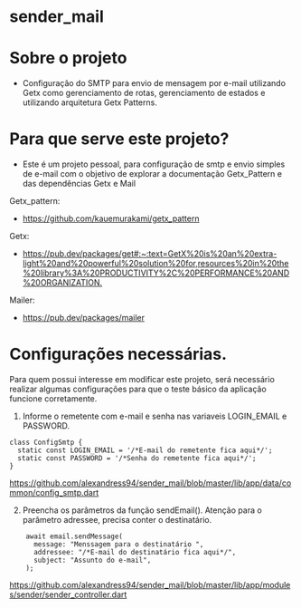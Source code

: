 # sender_mail

# Sobre o projeto

- Configuração do SMTP para envio de mensagem por e-mail utilizando Getx como gerenciamento de rotas, gerenciamento de estados e utilizando arquitetura Getx Patterns. 

# Para que serve este projeto?
- Este é um projeto pessoal, para configuração de smtp e envio simples de e-mail com o objetivo de explorar a documentação Getx_Pattern e das dependências Getx e Mail

Getx_pattern:

- <https://github.com/kauemurakami/getx_pattern>

Getx:

- <https://pub.dev/packages/get#:~:text=GetX%20is%20an%20extra-light%20and%20powerful%20solution%20for,resources%20in%20the%20library%3A%20PRODUCTIVITY%2C%20PERFORMANCE%20AND%20ORGANIZATION.>

Mailer:
- <https://pub.dev/packages/mailer>

# Configurações necessárias.
Para quem possui interesse em modificar este projeto, será necessário realizar algumas configurações para que o teste básico da aplicação funcione corretamente.
1. Informe o remetente com e-mail e senha nas variaveis LOGIN_EMAIL e PASSWORD.
```
class ConfigSmtp {
  static const LOGIN_EMAIL = '/*E-mail do remetente fica aqui*/';
  static const PASSWORD = '/*Senha do remetente fica aqui*/';
}
```
<https://github.com/alexandress94/sender_mail/blob/master/lib/app/data/common/config_smtp.dart>

2. Preencha os parâmetros da função sendEmail(). Atenção para o parâmetro adressee, precisa conter o destinatário.
```
    await email.sendMessage(
      message: "Menssagem para o destinatário ",
      addressee: "/*E-mail do destinatário fica aqui*/",
      subject: "Assunto do e-mail",
    ); 
```
<https://github.com/alexandress94/sender_mail/blob/master/lib/app/modules/sender/sender_controller.dart>
